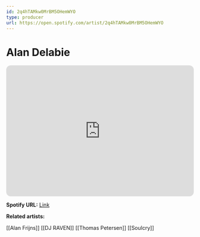 ```yaml
---
id: 2q4hTAMkw0MrBM5OHemWYO
type: producer
url: https://open.spotify.com/artist/2q4hTAMkw0MrBM5OHemWYO
---
```

# Alan Delabie

<iframe style="border-radius:12px" src="https://open.spotify.com/embed/artist/2q4hTAMkw0MrBM5OHemWYO" width="100%" height="352" frameBorder="0" allowfullscreen="" allow="autoplay; clipboard-write; encrypted-media; fullscreen; picture-in-picture" loading="lazy"></iframe>

**Spotify URL:** [Link](https://open.spotify.com/artist/2q4hTAMkw0MrBM5OHemWYO)

**Related artists:**

[[Alan Frijns]]
[[DJ RAVEN]]
[[Thomas Petersen]]
[[Soulcry]]
